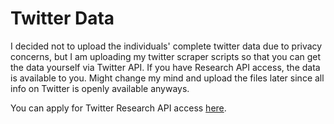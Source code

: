 # Twitter Data
I decided not to upload the individuals' complete twitter data due to privacy concerns, but I am uploading my twitter scraper scripts so that you can get the data yourself via Twitter API. If you have Research API access, the data is available to you. Might change my mind and upload the files later since all info on Twitter is openly available anyways.

You can apply for Twitter Research API access [here](https://developer.twitter.com/en/products/twitter-api/academic-research).
